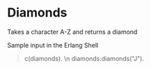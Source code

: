# Diamonds
Takes a character A-Z and returns a diamond

Sample input in the Erlang Shell

>c(diamonds). \n
>diamonds:diamonds("J").

